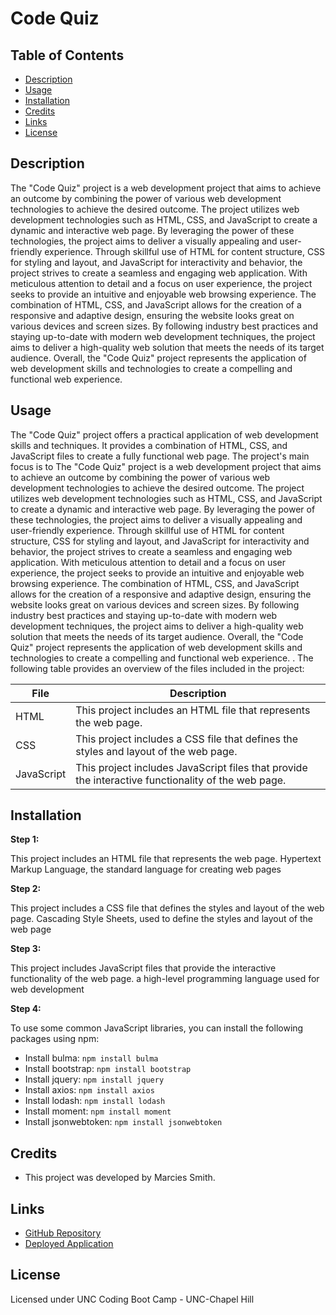 # Code Quiz

## Table of Contents
- [Description](#description)
- [Usage](#usage)
- [Installation](#installation)
- [Credits](#credits)
- [Links](#links)
- [License](#license)

## Description

The "Code Quiz" project is a web development project that aims to achieve an outcome by combining the power of various web development technologies to achieve the desired outcome. The project utilizes web development technologies such as HTML, CSS, and JavaScript to create a dynamic and interactive web page. By leveraging the power of these technologies, the project aims to deliver a visually appealing and user-friendly experience. Through skillful use of HTML for content structure, CSS for styling and layout, and JavaScript for interactivity and behavior, the project strives to create a seamless and engaging web application. With meticulous attention to detail and a focus on user experience, the project seeks to provide an intuitive and enjoyable web browsing experience. The combination of HTML, CSS, and JavaScript allows for the creation of a responsive and adaptive design, ensuring the website looks great on various devices and screen sizes. By following industry best practices and staying up-to-date with modern web development techniques, the project aims to deliver a high-quality web solution that meets the needs of its target audience. Overall, the "Code Quiz" project represents the application of web development skills and technologies to create a compelling and functional web experience. 


## Usage

The "Code Quiz" project offers a practical application of web development skills and techniques. It provides a combination of HTML, CSS, and JavaScript files to create a fully functional web page. The project's main focus is to The "Code Quiz" project is a web development project that aims to achieve an outcome by combining the power of various web development technologies to achieve the desired outcome. The project utilizes web development technologies such as HTML, CSS, and JavaScript to create a dynamic and interactive web page. By leveraging the power of these technologies, the project aims to deliver a visually appealing and user-friendly experience. Through skillful use of HTML for content structure, CSS for styling and layout, and JavaScript for interactivity and behavior, the project strives to create a seamless and engaging web application. With meticulous attention to detail and a focus on user experience, the project seeks to provide an intuitive and enjoyable web browsing experience. The combination of HTML, CSS, and JavaScript allows for the creation of a responsive and adaptive design, ensuring the website looks great on various devices and screen sizes. By following industry best practices and staying up-to-date with modern web development techniques, the project aims to deliver a high-quality web solution that meets the needs of its target audience. Overall, the "Code Quiz" project represents the application of web development skills and technologies to create a compelling and functional web experience. . The following table provides an overview of the files included in the project:

| File | Description |
| --- | --- |
| HTML | This project includes an HTML file that represents the web page. |
| CSS | This project includes a CSS file that defines the styles and layout of the web page. |
| JavaScript | This project includes JavaScript files that provide the interactive functionality of the web page. |


## Installation

**Step 1:**

This project includes an HTML file that represents the web page. Hypertext Markup Language, the standard language for creating web pages

**Step 2:**

This project includes a CSS file that defines the styles and layout of the web page. Cascading Style Sheets, used to define the styles and layout of the web page

**Step 3:**

This project includes JavaScript files that provide the interactive functionality of the web page. a high-level programming language used for web development

**Step 4:**

To use some common JavaScript libraries, you can install the following packages using npm:
- Install bulma: `npm install bulma`
- Install bootstrap: `npm install bootstrap`
- Install jquery: `npm install jquery`
- Install axios: `npm install axios`
- Install lodash: `npm install lodash`
- Install moment: `npm install moment`
- Install jsonwebtoken: `npm install jsonwebtoken`

## Credits

- This project was developed by Marcies Smith.

## Links

- [GitHub Repository](https://github.com/Seicram/Code-Quiz)
- [Deployed Application](https://seicram.github.io/Code-Quiz/)

## License

Licensed under UNC Coding Boot Camp - UNC-Chapel Hill

